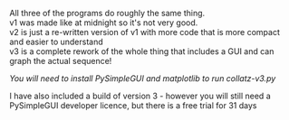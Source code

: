 All three of the programs do roughly the same thing. <br />
v1 was made like at midnight so it's not very good. <br />
v2 is just a re-written version of v1 with more code that is more compact and easier to understand <br />
v3 is a complete rework of the whole thing that includes a GUI and can graph the actual sequence! <br />

*You will need to install PySimpleGUI and matplotlib to run collatz-v3.py*

I have also included a build of version 3 - however you will still need a PySimpleGUI developer licence, but there is a free trial for 31 days
